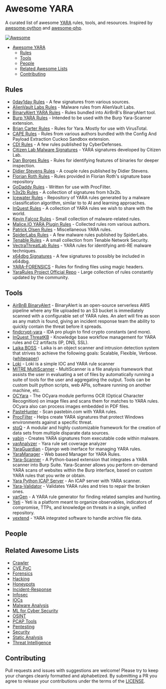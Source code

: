 # Awesome YARA

A curated list of awesome [YARA](https://virustotal.github.io/yara/) rules, tools,
and resources. Inspired by [awesome-python](https://github.com/vinta/awesome-python)
and [awesome-php](https://github.com/ziadoz/awesome-php).


[![Awesome](https://cdn.rawgit.com/sindresorhus/awesome/d7305f38d29fed78fa85652e3a63e154dd8e8829/media/badge.svg)](https://github.com/sindresorhus/awesome)

- [Awesome YARA](#awesome-yara)
    - [Rules](#rules)
    - [Tools](#tools)
    - [People](#people)
    - [Related Awesome Lists](#related-awesome-lists)
    - [Contributing](#contributing)

## Rules

* [0day1day Rules](https://github.com/0day1day/yarasigs) - A few signatures from various sources.
* [AlienVault Labs Rules](https://github.com/jaimeblasco/AlienvaultLabs/tree/master/malware_analysis) - Malware rules from AlienVault Labs.
* [BinaryAlert YARA Rules](https://github.com/airbnb/binaryalert/tree/master/rules) - Rules bundled into AirBnB's BinaryAlert tool.
* [Burp YARA Rules](https://github.com/codewatchorg/Burp-Yara-Rules) - Intended to be used with the Burp Yara-Scanner extension.
* [Brian Carter Rules](https://github.com/carterb/yararules) - Rules for Yara. Mostly for use with VirusTotal.
* [CAPE Rules](https://github.com/ctxis/CAPE/tree/master/data/yara/CAPE) - Rules from various authors bundled with the Config And Payload Extraction Cuckoo Sandbox extension.
* [CDI Rules](https://github.com/CyberDefenses/CDI_yara) - A few rules published by CyberDefenses.
* [Citizen Lab Malware Signatures](https://github.com/citizenlab/malware-signatures) - YARA signatures developed by Citizen Lab.
* [Dan Borges Rules](https://github.com/ahhh/YARA) - Rules for identifying features of binaries for deeper inspection.
* [Didier Stevens Rules](https://blog.didierstevens.com/2014/12/16/yara-rules/) - A couple rules published by Didier Stevens.
* [Florian Roth Rules](https://github.com/Neo23x0/signature-base/tree/master/yara) - Rules provided in Florian Roth's signature base repository
* [GoDaddy Rules](https://github.com/godaddy/yara-rules) - Written for use with ProcFilter.
* [h3x2b Rules](https://github.com/h3x2b/yara-rules) - A collection of signatures from h3x2b.
* [Icewater Rules](https://github.com/SupportIntelligence/Icewater) - Repository of YARA rules generated by a malware classification algorithm, similar to to AI and learning approaches.
* [InQuest Rules](https://github.com/InQuest/yara-rules) - A collection of YARA rules we wish to share with the world.
* [Kevin Falcoz Rules](https://github.com/0pc0deFR/YaraRules) - Small collection of malware-related rules.
* [Malice.IO YARA Plugin Rules](https://github.com/malice-plugins/yara/tree/master/rules) - Collected rules rom various authors.
* [Patrick Olsen Rules](https://github.com/sysforensics/YaraRules) - Miscellaneous YARA rules.
* [SpiderLabs Rules](https://github.com/SpiderLabs/malware-analysis/tree/master/Yara) - A few malware rules published by SpiderLabs.
* [Tenable Rules](https://github.com/tenable/yara-rules) - A small collection from Tenable Network Security.
* [VectraThreatLab Rules](https://github.com/VectraThreatLab/reyara) - YARA rules for identifying anti-RE malware techniques.
* [x64dbg Signatures](https://github.com/x64dbg/yarasigs) - A few signatures to possibly be included in x64dbg.
* [YARA-FORENSICS](https://github.com/Xumeiquer/yara-forensics) - Rules for finding files using magic headers.
* [YaraRules Project Official Repo](https://github.com/Yara-Rules/rules) - Large collection of rules constantly updated by the community.

## Tools

* [AirBnB BinaryAlert](https://github.com/airbnb/binaryalert) - BinaryAlert is an open-source serverless AWS pipeline where any file uploaded to an S3 bucket is immediately scanned with a configurable set of YARA rules. An alert will fire as soon as any match is found, giving an incident response team the ability to quickly contain the threat before it spreads.
* [findcrypt-yara](https://github.com/polymorf/findcrypt-yara) - IDA pro plugin to find crypto constants (and more).
* [InQuest ThreatKB](https://github.com/InQuest/ThreatKB) - Knowledge base workflow management for YARA rules and C2 artifacts (IP, DNS, SSL).
* [Laika BOSS](https://github.com/lmco/laikaboss) - Laika is an object scanner and intrusion detection system that strives to achieve the following goals: Scalable, Flexible, Verbose. ([whitepaper](http://lockheedmartin.com/content/dam/lockheed/data/isgs/documents/LaikaBOSS%20Whitepaper.pdf))
* [Loki](https://github.com/Neo23x0/Loki) - Loki is a simple IOC and YARA rule scanner
* [MITRE MultiScanner](https://github.com/mitre/multiscanner) - MultiScanner is a file analysis framework that assists the user in evaluating a set of files by automatically running a suite of tools for the user and aggregating the output. Tools can be custom built python scripts, web APIs, software running on another machine, etc.
* [OCYara](https://github.com/bandrel/OCyara) - The OCyara module performs OCR (Optical Character Recognition) on image files and scans them for matches to YARA rules. OCyara also can process images embedded in PDF files.
* [PasteHunter](https://github.com/kevthehermit/PasteHunter) - Scan pastebin.com with YARA rules.
* [ProcFilter](https://github.com/godaddy/procfilter) - Helps create YARA signatures that protect Windows environments against a specific threat.
* [stoQ](https://github.com/PUNCH-Cyber/stoq) - A modular and highly customizable framework for the creation of data sets from multiple disparate data sources.
* [yabin](https://github.com/AlienVault-OTX/yabin) - Creates YARA signatures from executable code within malware.
* [yarAnalyzer](https://github.com/Neo23x0/yarAnalyzer) - Yara rule set coverage analyzer
* [YaraGuardian](https://github.com/PUNCH-Cyber/YaraGuardian) - Django web inerface for managing YARA rules.
* [YaraManager](https://github.com/kevthehermit/YaraManager) - Web based Manager for YARA Rules.
* [Yara-Scanner](https://github.com/PolitoInc/Yara-Scanner) - A Python-based extension that integrates a YARA scanner into Burp Suite. Yara-Scanner allows you perform on-demand YARA scans of websites within the Burp interface, based on custom YARA rules that you write or obtain.
* [Yara Python ICAP Server](https://github.com/RamadhanAmizudin/python-icap-yara) - An ICAP server with YARA scanner.
* [Yara-Validator](https://github.com/CIRCL/yara-validator) - Validates YARA rules and tries to repair the broken ones.
* [yarGen](https://github.com/Neo23x0/yarGen) - A YARA rule generator for finding related samples and hunting.
* [Yeti](https://github.com/yeti-platform/yeti) - Yeti is a platform meant to organize observables, indicators of compromise, TTPs, and knowledge on threats in a single, unified repository.
* [yextend](https://github.com/BayshoreNetworks/yextend) - YARA integrated software to handle archive file data.

## People


## Related Awesome Lists

* [Crawler](https://github.com/BruceDone/awesome-crawler)
* [CVE PoC](https://github.com/qazbnm456/awesome-cve-poc)
* [Forensics](https://github.com/Cugu/awesome-forensics)
* [Hacking](https://github.com/carpedm20/awesome-hacking)
* [Honeypots](https://github.com/paralax/awesome-honeypots)
* [Incident-Response](https://github.com/meirwah/awesome-incident-response)
* [Infosec](https://github.com/onlurking/awesome-infosec)
* [IOCs](https://github.com/sroberts/awesome-iocs)
* [Malware Analysis](https://github.com/rshipp/awesome-malware-analysis)
* [ML for Cyber Security](https://github.com/jivoi/awesome-ml-for-cybersecurity)
* [OSINT](https://github.com/jivoi/awesome-osint)
* [PCAP Tools](https://github.com/caesar0301/awesome-pcaptools)
* [Pentesting](https://github.com/enaqx/awesome-pentest)
* [Security](https://github.com/sbilly/awesome-security)
* [Static Analysis](https://github.com/mre/awesome-static-analysis)
* [Threat Intelligence](https://github.com/hslatman/awesome-threat-intelligence)

## Contributing

Pull requests and issues with suggestions are welcome! Please try to keep your changes
cleanly formatted and alphabetized. By submitting a PR you agree to release your
contributions under the terms of the [LICENSE](LICENSE).
